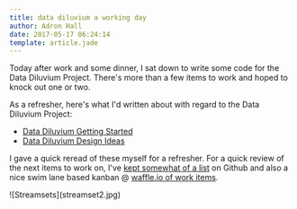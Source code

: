 ```yaml
---
title: data diluvium a working day
author: Adron Hall
date: 2017-05-17 06:24:14
template: article.jade
---
```

Today after work and some dinner, I sat down to write some code for the Data Diluvium Project. There's more than a few items to work and hoped to knock out one or two.

As a refresher, here's what I'd written about with regard to the Data Diluvium Project:

* [Data Diluvium Getting Started](http://blog.adron.me/articles/data-diluvium-getting-started/)
* [Data Diluvium Design Ideas](http://blog.adron.me/articles/data-diluvium-design-ideas/)

I gave a quick reread of these myself for a refresher. For a quick review of the next items to work on, I've [kept somewhat of a list]() on Github and also a nice swim lane based kanban @ [waffle.io of work items](https://waffle.io/Adron/datadiluvium).

<span class="more"></span>



<div class="image float-right">
![Streamsets](streamset2.jpg)
</div>
